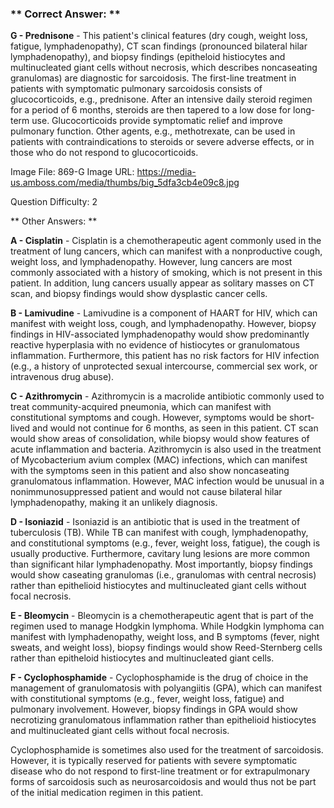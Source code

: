 ### ** Correct Answer: **

**G - Prednisone** - This patient's clinical features (dry cough, weight loss, fatigue, lymphadenopathy), CT scan findings (pronounced bilateral hilar lymphadenopathy), and biopsy findings (epitheloid histiocytes and multinucleated giant cells without necrosis, which describes noncaseating granulomas) are diagnostic for sarcoidosis. The first-line treatment in patients with symptomatic pulmonary sarcoidosis consists of glucocorticoids, e.g., prednisone. After an intensive daily steroid regimen for a period of 6 months, steroids are then tapered to a low dose for long-term use. Glucocorticoids provide symptomatic relief and improve pulmonary function. Other agents, e.g., methotrexate, can be used in patients with contraindications to steroids or severe adverse effects, or in those who do not respond to glucocorticoids.

Image File: 869-G
Image URL: https://media-us.amboss.com/media/thumbs/big_5dfa3cb4e09c8.jpg

Question Difficulty: 2

** Other Answers: **

**A - Cisplatin** - Cisplatin is a chemotherapeutic agent commonly used in the treatment of lung cancers, which can manifest with a nonproductive cough, weight loss, and lymphadenopathy. However, lung cancers are most commonly associated with a history of smoking, which is not present in this patient. In addition, lung cancers usually appear as solitary masses on CT scan, and biopsy findings would show dysplastic cancer cells.

**B - Lamivudine** - Lamivudine is a component of HAART for HIV, which can manifest with weight loss, cough, and lymphadenopathy. However, biopsy findings in HIV-associated lymphadenopathy would show predominantly reactive hyperplasia with no evidence of histiocytes or granulomatous inflammation. Furthermore, this patient has no risk factors for HIV infection (e.g., a history of unprotected sexual intercourse, commercial sex work, or intravenous drug abuse).

**C - Azithromycin** - Azithromycin is a macrolide antibiotic commonly used to treat community-acquired pneumonia, which can manifest with constitutional symptoms and cough. However, symptoms would be short-lived and would not continue for 6 months, as seen in this patient. CT scan would show areas of consolidation, while biopsy would show features of acute inflammation and bacteria. Azithromycin is also used in the treatment of Mycobacterium avium complex (MAC) infections, which can manifest with the symptoms seen in this patient and also show noncaseating granulomatous inflammation. However, MAC infection would be unusual in a nonimmunosuppressed patient and would not cause bilateral hilar lymphadenopathy, making it an unlikely diagnosis.

**D - Isoniazid** - Isoniazid is an antibiotic that is used in the treatment of tuberculosis (TB). While TB can manifest with cough, lymphadenopathy, and constitutional symptoms (e.g., fever, weight loss, fatigue), the cough is usually productive. Furthermore, cavitary lung lesions are more common than significant hilar lymphadenopathy. Most importantly, biopsy findings would show caseating granulomas (i.e., granulomas with central necrosis) rather than epithelioid histiocytes and multinucleated giant cells without focal necrosis.

**E - Bleomycin** - Bleomycin is a chemotherapeutic agent that is part of the regimen used to manage Hodgkin lymphoma. While Hodgkin lymphoma can manifest with lymphadenopathy, weight loss, and B symptoms (fever, night sweats, and weight loss), biopsy findings would show Reed-Sternberg cells rather than epitheloid histiocytes and multinucleated giant cells.

**F - Cyclophosphamide** - Cyclophosphamide is the drug of choice in the management of granulomatosis with polyangiitis (GPA), which can manifest with constitutional symptoms (e.g., fever, weight loss, fatigue) and pulmonary involvement. However, biopsy findings in GPA would show necrotizing granulomatous inflammation rather than epithelioid histiocytes and multinucleated giant cells without focal necrosis.

Cyclophosphamide is sometimes also used for the treatment of sarcoidosis. However, it is typically reserved for patients with severe symptomatic disease who do not respond to first-line treatment or for extrapulmonary forms of sarcoidosis such as neurosarcoidosis and would thus not be part of the initial medication regimen in this patient.


